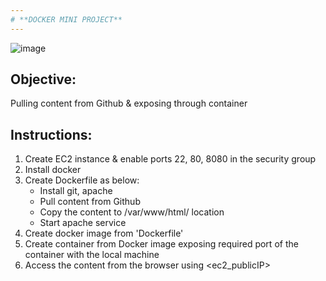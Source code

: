 ```yaml
---
# **DOCKER MINI PROJECT**
---
```


![image](https://github.com/pandacloud1/DEVOPS/assets/134182273/2ed47774-1b01-48de-ab05-cd7d9ae0e229)


## Objective:
Pulling content from Github & exposing through container

## Instructions:
1. Create EC2 instance & enable ports 22, 80, 8080 in the security group
2. Install docker
3. Create Dockerfile as below:
   * Install git, apache
   * Pull content from Github
   * Copy the content to /var/www/html/ location
   * Start apache service
4. Create docker image from 'Dockerfile'
5. Create container from Docker image exposing required port of the container with the local machine
6. Access the content from the browser using <ec2_publicIP>
